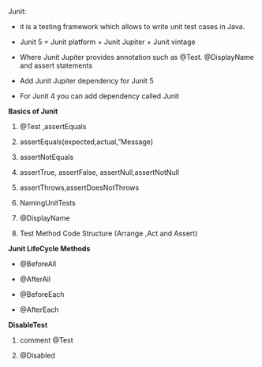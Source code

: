 Junit:

* it is a testing framework which allows to write unit test cases in Java.

* Junit 5 = Junit platform + Junit Jupiter + Junit vintage

* Where Junit Jupiter provides annotation such as @Test. @DisplayName and assert statements

* Add Junit Jupiter dependency for Junit 5

* For Junit 4 you can add dependency called Junit

**Basics of Junit**

1. @Test ,assertEquals
2. assertEquals(expected,actual,”Message)
3. assertNotEquals
4. assertTrue, assertFalse, assertNull,assertNotNull

5. assertThrows,assertDoesNotThrows

6. NamingUnitTests
7. @DisplayName
8. Test Method Code Structure (Arrange ,Act and Assert)

**Junit LifeCycle Methods**

* @BeforeAll

* @AfterAll

* @BeforeEach

* @AfterEach

**DisableTest**

1. comment @Test

2. @Disabled